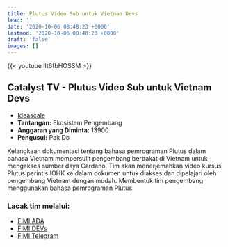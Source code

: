 ```yaml
---
title: Plutus Video Sub untuk Vietnam Devs
lead: ''
date: '2020-10-06 08:48:23 +0000'
lastmod: '2020-10-06 08:48:23 +0000'
draft: 'false'
images: []
---
```


{{&lt;  youtube lIt6fbHOSSM &gt;}}

## Catalyst TV - Plutus Video Sub untuk Vietnam Devs

- [Ideascale](https://cardano.ideascale.com/c/idea/414111)
- **Tantangan:** Ekosistem Pengembang
- **Anggaran yang Diminta:** 13900
- **Pengusul:** Pak Do

Kelangkaan dokumentasi tentang bahasa pemrograman Plutus dalam bahasa Vietnam mempersulit pengembang berbakat di Vietnam untuk mengakses sumber daya Cardano. Tim akan menerjemahkan video kursus Plutus perintis IOHK ke dalam dokumen untuk diakses dan dipelajari oleh pengembang Vietnam dengan mudah. Membentuk tim pengembang menggunakan bahasa pemrograman Plutus.

### Lacak tim melalui:

- [FIMI ADA](https://fimi.vn/ada)
- [FIMI DEVs](https://t.me/FimiDev)
- [FIMI Telegram](https://t.me/Fimi_PA)
